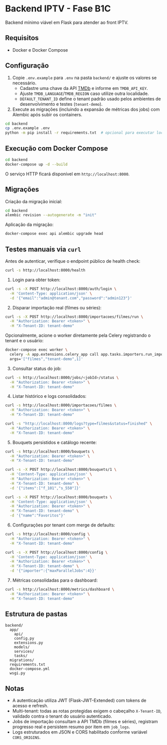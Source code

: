 # Backend IPTV - Fase B1C

Backend mínimo viável em Flask para atender ao front IPTV.

## Requisitos

- Docker e Docker Compose

## Configuração

1. Copie `.env.example` para `.env` na pasta `backend/` e ajuste os valores se necessário.
   - Cadastre uma chave da API [TMDb](https://www.themoviedb.org/) e informe em `TMDB_API_KEY`.
   - Ajuste `TMDB_LANGUAGE`/`TMDB_REGION` caso utilize outra localidade.
   - `DEFAULT_TENANT_ID` define o tenant padrão usado pelos ambientes de desenvolvimento e testes (`tenant-demo`).
2. Execute as migrações (incluindo a expansão de métricas dos jobs) com Alembic após subir os containers.

```bash
cd backend
cp .env.example .env
python -m pip install -r requirements.txt  # opcional para executar localmente
```

## Execução com Docker Compose

```bash
cd backend
docker-compose up -d --build
```

O serviço HTTP ficará disponível em `http://localhost:8000`.

## Migrações

Criação da migração inicial:

```bash
cd backend
alembic revision --autogenerate -m "init"
```

Aplicação da migração:

```bash
docker-compose exec api alembic upgrade head
```

## Testes manuais via `curl`

Antes de autenticar, verifique o endpoint público de health check:

```bash
curl -s http://localhost:8000/health
```

1. Login para obter token:

```bash
curl -s -X POST http://localhost:8000/auth/login \
  -H 'Content-Type: application/json' \
  -d '{"email":"admin@tenant.com","password":"admin123"}'
```

2. Disparar importação real (filmes ou séries):

```bash
curl -s -X POST http://localhost:8000/importacoes/filmes/run \
  -H "Authorization: Bearer <token>" \
  -H "X-Tenant-ID: tenant-demo"
```

Opcionalmente, acione o worker diretamente pela Celery registrando o tenant e o usuário:

```bash
docker-compose exec worker \
  celery -A app.extensions.celery_app call app.tasks.importers.run_import \
  args='["filmes","tenant-demo",1]'
```

3. Consultar status do job:

```bash
curl -s http://localhost:8000/jobs/<jobId>/status \
  -H "Authorization: Bearer <token>" \
  -H "X-Tenant-ID: tenant-demo"
```

4. Listar histórico e logs consolidados:

```bash
curl -s http://localhost:8000/importacoes/filmes \
  -H "Authorization: Bearer <token>" \
  -H "X-Tenant-ID: tenant-demo"

curl -s "http://localhost:8000/logs?type=filmes&status=finished" \
  -H "Authorization: Bearer <token>" \
  -H "X-Tenant-ID: tenant-demo"
```

5. Bouquets persistidos e catálogo recente:

```bash
curl -s http://localhost:8000/bouquets \
  -H "Authorization: Bearer <token>" \
  -H "X-Tenant-ID: tenant-demo"

curl -s -X POST http://localhost:8000/bouquets/1 \
  -H 'Content-Type: application/json' \
  -H "Authorization: Bearer <token>" \
  -H "X-Tenant-ID: tenant-demo" \
  -d '{"items":["f_101","s_550"]}'

curl -s -X POST http://localhost:8000/bouquets \
  -H 'Content-Type: application/json' \
  -H "Authorization: Bearer <token>" \
  -H "X-Tenant-ID: tenant-demo" \
  -d '{"name":"Favoritos"}'
```

6. Configurações por tenant com merge de defaults:

```bash
curl -s http://localhost:8000/config \
  -H "Authorization: Bearer <token>" \
  -H "X-Tenant-ID: tenant-demo"

curl -s -X POST http://localhost:8000/config \
  -H 'Content-Type: application/json' \
  -H "Authorization: Bearer <token>" \
  -H "X-Tenant-ID: tenant-demo" \
  -d '{"importer":{"maxParallelJobs":4}}'
```

7. Métricas consolidadas para o dashboard:

```bash
curl -s http://localhost:8000/metrics/dashboard \
  -H "Authorization: Bearer <token>" \
  -H "X-Tenant-ID: tenant-demo"
```

## Estrutura de pastas

```
backend/
  app/
    api/
    config.py
    extensions.py
    models/
    services/
    tasks/
  migrations/
  requirements.txt
  docker-compose.yml
  wsgi.py
```

## Notas

- A autenticação utiliza JWT (Flask-JWT-Extended) com tokens de acesso e refresh.
- Multi-tenant: todas as rotas protegidas exigem o cabeçalho `X-Tenant-ID`, validado contra o tenant do usuário autenticado.
- Jobs de importação consultam a API TMDb (filmes e séries), registram progresso real e persistem resumo por item em `job_logs`.
- Logs estruturados em JSON e CORS habilitado conforme variável `CORS_ORIGINS`.
